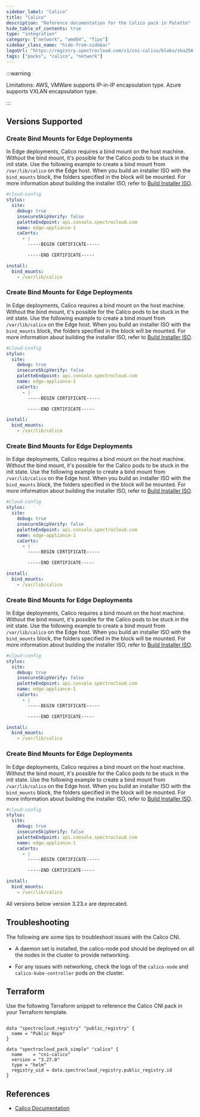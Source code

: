 ```yaml
---
sidebar_label: "Calico"
title: "Calico"
description: "Reference documentation for the Calico pack in Palette"
hide_table_of_contents: true
type: "integration"
category: ["network", "amd64", "fips"]
sidebar_class_name: "hide-from-sidebar"
logoUrl: "https://registry.spectrocloud.com/v1/cni-calico/blobs/sha256:9a08103ccd797857a81b6ce55fa4f84a48bcb2bddfc7a4ff27878819c87e1e30?type=image.webp"
tags: ["packs", "calico", "network"]
---
```


:::warning

Limitations: AWS, VMWare supports IP-in-IP encapsulation type. Azure supports VXLAN encapsulation type.

:::

## Versions Supported

<Tabs queryString="parent">

<TabItem label="3.27.x" value="3.27.x">

### Create Bind Mounts for Edge Deployments

In Edge deployments, Calico requires a bind mount on the host machine. Without the bind mount, it's possible for the
Calico pods to be stuck in the init state. Use the following example to create a bind mount from `/var/lib/calico` on
the Edge host. When you build an installer ISO with the `bind_mounts` block, the folders specified in the block will be
mounted. For more information about building the installer ISO, refer to
[Build Installer ISO](../clusters/edge/edgeforge-workflow/build-content-bundle.md).

```yaml
#cloud-config
stylus:
  site:
    debug: true
    insecureSkipVerify: false
    paletteEndpoint: api.console.spectrocloud.com
    name: edge-appliance-1
    caCerts:
      - |
        -----BEGIN CERTIFICATE-----

        -----END CERTIFICATE-----

install:
  bind_mounts:
    - /var/lib/calico
```

</TabItem>

<TabItem label="3.26.x" value="3.26.x">

### Create Bind Mounts for Edge Deployments

In Edge deployments, Calico requires a bind mount on the host machine. Without the bind mount, it's possible for the
Calico pods to be stuck in the init state. Use the following example to create a bind mount from `/var/lib/calico` on
the Edge host. When you build an installer ISO with the `bind_mounts` block, the folders specified in the block will be
mounted. For more information about building the installer ISO, refer to
[Build Installer ISO](../clusters/edge/edgeforge-workflow/build-content-bundle.md).

```yaml
#cloud-config
stylus:
  site:
    debug: true
    insecureSkipVerify: false
    paletteEndpoint: api.console.spectrocloud.com
    name: edge-appliance-1
    caCerts:
      - |
        -----BEGIN CERTIFICATE-----

        -----END CERTIFICATE-----

install:
  bind_mounts:
    - /var/lib/calico
```

</TabItem>
<TabItem label="3.25.x" value="3.25.x">

### Create Bind Mounts for Edge Deployments

In Edge deployments, Calico requires a bind mount on the host machine. Without the bind mount, it's possible for the
Calico pods to be stuck in the init state. Use the following example to create a bind mount from `/var/lib/calico` on
the Edge host. When you build an installer ISO with the `bind_mounts` block, the folders specified in the block will be
mounted. For more information about building the installer ISO, refer to
[Build Installer ISO](../clusters/edge/edgeforge-workflow/build-content-bundle.md).

```yaml
#cloud-config
stylus:
  site:
    debug: true
    insecureSkipVerify: false
    paletteEndpoint: api.console.spectrocloud.com
    name: edge-appliance-1
    caCerts:
      - |
        -----BEGIN CERTIFICATE-----

        -----END CERTIFICATE-----

install:
  bind_mounts:
    - /var/lib/calico
```

</TabItem>

<TabItem label="3.24.x" value="3.24.x">

### Create Bind Mounts for Edge Deployments

In Edge deployments, Calico requires a bind mount on the host machine. Without the bind mount, it's possible for the
Calico pods to be stuck in the init state. Use the following example to create a bind mount from `/var/lib/calico` on
the Edge host. When you build an installer ISO with the `bind_mounts` block, the folders specified in the block will be
mounted. For more information about building the installer ISO, refer to
[Build Installer ISO](../clusters/edge/edgeforge-workflow/build-content-bundle.md).

```yaml
#cloud-config
stylus:
  site:
    debug: true
    insecureSkipVerify: false
    paletteEndpoint: api.console.spectrocloud.com
    name: edge-appliance-1
    caCerts:
      - |
        -----BEGIN CERTIFICATE-----

        -----END CERTIFICATE-----

install:
  bind_mounts:
    - /var/lib/calico
```

</TabItem>

<TabItem label="3.23.x" value="3.23.x">

### Create Bind Mounts for Edge Deployments

In Edge deployments, Calico requires a bind mount on the host machine. Without the bind mount, it's possible for the
Calico pods to be stuck in the init state. Use the following example to create a bind mount from `/var/lib/calico` on
the Edge host. When you build an installer ISO with the `bind_mounts` block, the folders specified in the block will be
mounted. For more information about building the installer ISO, refer to
[Build Installer ISO](../clusters/edge/edgeforge-workflow/build-content-bundle.md).

```yaml {14-16}
#cloud-config
stylus:
  site:
    debug: true
    insecureSkipVerify: false
    paletteEndpoint: api.console.spectrocloud.com
    name: edge-appliance-1
    caCerts:
      - |
        -----BEGIN CERTIFICATE-----

        -----END CERTIFICATE-----

install:
  bind_mounts:
    - /var/lib/calico
```

</TabItem>

<TabItem label="Deprecated" value="deprecated">

All versions below version 3.23.x are deprecated.

</TabItem>

</Tabs>

## Troubleshooting

The following are some tips to troubleshoot issues with the Calico CNI.

- A daemon set is installed, the calico-node pod should be deployed on all the nodes in the cluster to provide
  networking.

- For any issues with networking, check the logs of the `calico-node` and `calico-kube-controller` pods on the cluster.

## Terraform

Use the following Terraform snippet to reference the Calico CNI pack in your Terraform template.

```hcl

data "spectrocloud_registry" "public_registry" {
  name = "Public Repo"
}

data "spectrocloud_pack_simple" "calico" {
  name    = "cni-calico"
  version = "3.27.0"
  type = "helm"
  registry_uid = data.spectrocloud_registry.public_registry.id
}
```

## References

- [Calico Documentation](https://docs.tigera.io/calico/latest/reference)
